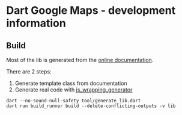 # Dart Google Maps - development information

## Build

Most of the lib is generated from the [online documentation](https://developers.google.com/maps/documentation/javascript/reference).

There are 2 steps:

1. Generate template class from documentation
2. Generate real code with [js_wrapping_generator](https://pub.dev/packages/js_wrapping_generator)

```
dart --no-sound-null-safety tool/generate_lib.dart
dart run build_runner build --delete-conflicting-outputs -v lib
```